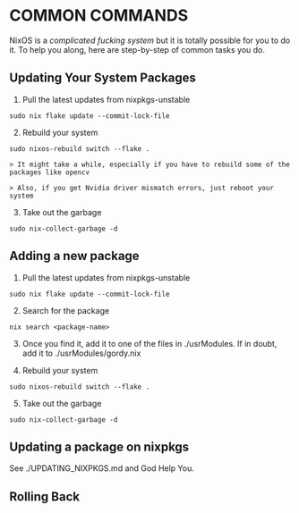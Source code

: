 # COMMON COMMANDS

NixOS is a _complicated fucking system_ but it is totally possible for you to do it. To help you along, here are step-by-step of common tasks you do.

## Updating Your System Packages

1. Pull the latest updates from nixpkgs-unstable

`sudo nix flake update --commit-lock-file`

2. Rebuild your system

`sudo nixos-rebuild switch --flake .`

    > It might take a while, especially if you have to rebuild some of the packages like opencv
    
    > Also, if you get Nvidia driver mismatch errors, just reboot your system

3. Take out the garbage

`sudo nix-collect-garbage -d`

## Adding a new package

1. Pull the latest updates from nixpkgs-unstable

`sudo nix flake update --commit-lock-file`

2. Search for the package

`nix search <package-name>`

3. Once you find it, add it to one of the files in ./usrModules. If in doubt, add it to ./usrModules/gordy.nix

4. Rebuild your system

`sudo nixos-rebuild switch --flake .`

5. Take out the garbage

`sudo nix-collect-garbage -d`

## Updating a package on nixpkgs

See ./UPDATING_NIXPKGS.md and God Help You.

## Rolling Back

